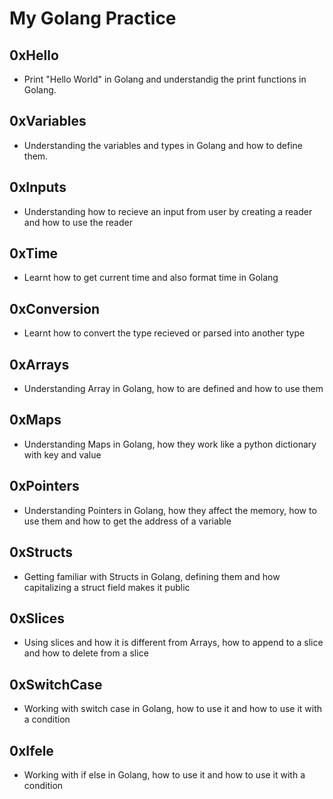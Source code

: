 # My Golang Practice 

## 0xHello
- Print "Hello World" in Golang and understandig the print functions in Golang.

## 0xVariables
- Understanding the variables and types in Golang and how to define them.

## 0xInputs
- Understanding how to recieve an input from user by creating a reader and how to use the reader

## 0xTime
- Learnt how to get current time and also format time in Golang

## 0xConversion
- Learnt how to convert the type recieved or parsed into another type

## 0xArrays
- Understanding Array in Golang, how to are defined and how to use them

## 0xMaps
- Understanding Maps in Golang, how they work like a python dictionary with key and value

## 0xPointers
- Understanding Pointers in Golang, how they affect the memory, how to use them and how to get the address of a variable

## 0xStructs
- Getting familiar with Structs in Golang, defining them and how capitalizing a struct field makes it public

## 0xSlices
- Using slices and how it is different from Arrays, how to append to a slice and how to delete from a slice

## 0xSwitchCase
- Working with switch case in Golang, how to use it and how to use it with a condition

## 0xIfele
- Working with if else in Golang, how to use it and how to use it with a condition


